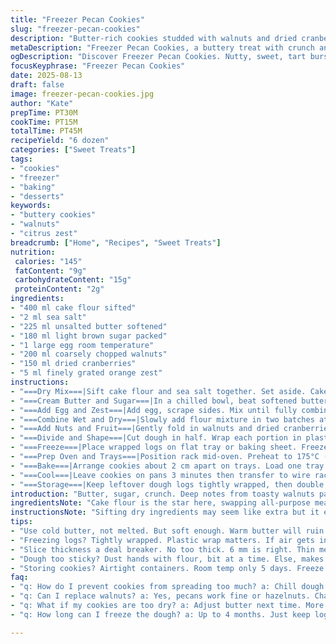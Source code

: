 ```yaml
---
title: "Freezer Pecan Cookies"
slug: "freezer-pecan-cookies"
description: "Butter-rich cookies studded with walnuts and dried cranberries, frozen as logs for slicing on demand. Fluffy yet crisp edges, soft centers, a whisper of citrus zest replacing traditional vanilla. Shaped in advance, frozen tightly to preserve texture and flavor up to 4 months. Hands-on dough handling tips included. Balances sweet and nutty with tart pop. No lactose. Uses cake flour and brown sugar for a tender crumb. Oven cues over timers for perfect bake every time."
metaDescription: "Freezer Pecan Cookies, a buttery treat with crunch and tartness. Perfectly prepared and frozen for on-demand baking."
ogDescription: "Discover Freezer Pecan Cookies. Nutty, sweet, tart bursts. Prep ahead. Easy slices from the freezer for baking whenever you crave cookies."
focusKeyphrase: "Freezer Pecan Cookies"
date: 2025-08-13
draft: false
image: freezer-pecan-cookies.jpg
author: "Kate"
prepTime: PT30M
cookTime: PT15M
totalTime: PT45M
recipeYield: "6 dozen"
categories: ["Sweet Treats"]
tags:
- "cookies"
- "freezer"
- "baking"
- "desserts"
keywords:
- "buttery cookies"
- "walnuts"
- "citrus zest"
breadcrumb: ["Home", "Recipes", "Sweet Treats"]
nutrition: 
 calories: "145"
 fatContent: "9g"
 carbohydrateContent: "15g"
 proteinContent: "2g"
ingredients:
- "400 ml cake flour sifted"
- "2 ml sea salt"
- "225 ml unsalted butter softened"
- "180 ml light brown sugar packed"
- "1 large egg room temperature"
- "200 ml coarsely chopped walnuts"
- "150 ml dried cranberries"
- "5 ml finely grated orange zest"
instructions:
- "===Dry Mix===|Sift cake flour and sea salt together. Set aside. Cake flour gives a tender crumb with a slight chew. Avoid direct baking powder if you want control over spread."
- "===Cream Butter and Sugar===|In a chilled bowl, beat softened butter and brown sugar with paddle attachment or wooden spoon until light and fluffy. About 2 minutes medium speed. Look for pale color and airy texture. This traps air for lift. Don't overbeat or butter warms too much."
- "===Add Egg and Zest===|Add egg, scrape sides. Mix until fully combined with butter. Fold in orange zest last here to distribute aroma evenly but not punchy like extracts."
- "===Combine Wet and Dry===|Slowly add flour mixture in two batches at low speed or by hand folding using a rubber spatula. Avoid overmixing. Dough should come together but not be tough. Slightly sticky but manageable."
- "===Add Nuts and Fruit===|Gently fold in walnuts and dried cranberries with minimum pressure to keep chunks intact. Cranberries add chew and subtle tartness. Walnuts offer crunch and depth."
- "===Divide and Shape===|Cut dough in half. Wrap each portion in plastic wrap on a flat surface. Shape into tight cylinders about 22 cm long and 4 cm in diameter. Compress with both hands to eliminate air pockets which cause cracking when sliced."
- "===Freeze===|Place wrapped logs on flat tray or baking sheet. Freeze minimum 5 hours ideally overnight. Freezing solid allows clean slices without dough collapse."
- "===Prep Oven and Trays===|Position rack mid-oven. Preheat to 175°C (347°F). Line 2 baking sheets with parchment paper. Using dull knife, slice logs into 6 mm thick rounds. Chill slices briefly if against bending."
- "===Bake===|Arrange cookies about 2 cm apart on trays. Load one tray at a time to keep even heat exposure. Bake 13 to 17 minutes or until edges turn golden brown and centers set but springs slightly when touched. Listen for faint crackle sounds indicating crisp edges forming."
- "===Cool===|Leave cookies on pans 3 minutes then transfer to wire racks. Cooling solidifies structure and enhances textural contrast."
- "===Storage===|Keep leftover dough logs tightly wrapped, then double bagged in freezer safe container or bag up to 4 months. Slice straight from freezer; no thaw needed. Cookies stay fresh in airtight container up to 5 days at room temp."
introduction: "Butter, sugar, crunch. Deep notes from toasty walnuts paired with tangy bursts of dried cranberries turns typical freezer cookies on their head. No cutting corners here. Cake flour for softness, brown sugar for moisture and caramel undertones. Orange zest bumps aroma without drowning. Dough holds together firm in the freezer, slicing smooth rounds on demand—makes weekend baking foolproof or last-minute guests less panic. Whether you double batch or bake mini cookies, this technique saves time, keeps freezer tidy. It’s about knowing when the dough’s ready — not just following the clock. Plus, working cold dough cuts down on spread, keeps cookies uniform."
ingredientsNote: "Cake flour is the star here, swapping all-purpose means softer tender cookies without heaviness. Brown sugar adds subtle moisture and caramel notes, which granulated sugar lacks but you could balance with a touch of honey if grainy texture bothers you. Butter absolutely needs to be unsalted and softened, not melted, for proper creaming that traps air. Orange zest — fresh is essential. If unavailable, lemon or a splash of cinnamon works but changes profile dramatically. Nuts can swap; walnuts are buttery, replace with pecans or hazelnuts if preferred. Dried fruit is flexible; cranberries bring tartness to balance sweet and fat. Keep these in mind to adjust sweetness or texture upfront."
instructionsNote: "Sifting dry ingredients may seem like extra but it ensures even salt distribution and lighter texture. Creaming butter and sugar isn’t just making things fluffy; it aerates dough for rise and melt resistance. Adding egg at room temp avoids curdling or uneven texture. Folding flour slowly prevents overdeveloped gluten — chunky cookies beat rubbery. Shaping tightly into logs matters for smooth slicing; loose logs crack and crumble mid-slice. Freeze solid — not soft — so knife doesn't drag and compress dough unevenly. Bake with eyes, not clock. Cookies should trumpet golden edges but still have a tender center that springs back. Listen as they bake; soft crackle means edges crisping. Cool fully on rack to fix texture or you’ll get squished bottoms. Store logs double wrapped to avoid freezer burn and odor pickup — it’s a common rookie mistake that ruins flavour before baking."
tips:
- "Use cold butter, not melted. But soft enough. Warm butter will ruin airy texture. Short mix times help keep dough cool. Overmixing = dense cookies."
- "Freezing logs? Tightly wrapped. Plastic wrap matters. If air gets in, freezer burn happens. Don't forget double-bagging either. Protect against odors."
- "Slice thickness a deal breaker. No too thick. 6 mm is right. Thin means crisp, thick means soft centers. Adjust based on preference if trying variations."
- "Dough too sticky? Dust hands with flour, bit at a time. Else, makes shaping messy. Control it; don’t just flour everything."
- "Storing cookies? Airtight containers. Room temp only 5 days. Freeze for longer life. Logs still ready to bake from frozen. No thawing required."
faq:
- "q: How do I prevent cookies from spreading too much? a: Chill dough logs before slicing. Cold keeps cookies thicker. Shape tight; no loose logs allowed."
- "q: Can I replace walnuts? a: Yes, pecans work fine or hazelnuts. Change texture slightly, but similar flavor. Experiment with what you have."
- "q: What if my cookies are too dry? a: Adjust butter next time. More moisture helps. Also ensure butter is softened, not melted."
- "q: How long can I freeze the dough? a: Up to 4 months. Just keep logs tightly wrapped. Avoid frostbite for best flavor. Look for tight seals."

---
```

